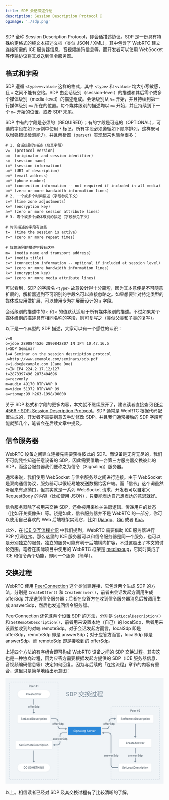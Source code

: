 ```yaml
---
title: SDP 会话描述介绍
description: Session Description Protocol 📝
ogImage: './sdp.png'
---
```


SDP 全称 Session Description Protocol，即会话描述协议。SDP 是一份具有特殊约定格式的纯文本描述文档（类似 JSON / XML），其中包含了 WebRTC 建立连接所需的 ICE 服务器信息、音视频编码信息等，而开发者可以使用 WebSocket 等传输协议将其发送到信令服务器。

## 格式和字段

SDP 遵循 `<type>=<value>` 这样的格式，其中 `<type>` 和 `<value>` 均大小写敏感，且 `=` 之间不能有空格。SDP 由会话级别（session-level）的描述和其后零个或多个媒体级别（media-level）的描述组成。会话级别从 `v=` 开始，并且持续到第一行媒体级别 `m=` 所在的位置。每个媒体级别的描述均以 `m=` 开始，并且持续到下一个 `m=` 开始的位置，或者 SDP 末尾。

SDP 中有的字段是必须的（REQUIRED）；有的字段是可选的（OPTIONAL），可选的字段在如下示例中使用 `*` 标记。所有字段必须遵循如下顺序排列，这样既可以增强错误检测能力，并且解析器（parser）实现起来也简单很多：

```
# 1. 会话级别的描述（及其字段）
v=  (protocol version)
o=  (originator and session identifier)
s=  (session name)
i=* (session information)
u=* (URI of description)
e=* (email address)
p=* (phone number)
c=* (connection information -- not required if included in all media)
b=* (zero or more bandwidth information lines)
# 2. 一个或多个时间描述（字段参见下文）
z=* (time zone adjustments)
k=* (encryption key)
a=* (zero or more session attribute lines)
# 3. 零个或多个媒体级别的描述（字段参见下文）

# 时间描述的字段有这些
t=  (time the session is active)
r=* (zero or more repeat times)

# 媒体级别的描述字段有这些
m=  (media name and transport address)
i=* (media title)
c=* (connection information -- optional if included at session level)
b=* (zero or more bandwidth information lines)
k=* (encryption key)
a=* (zero or more media attribute lines)
```

可以看到，SDP 的字段名 `<type>` 故意设计得十分简短，因为其本意便是不可随意扩展的，解析器遇到不可识别的字段名可以直接忽略之。如果想要针对特定类型的媒体或应用做扩展，可以使用专为扩展而设计的 `a` 字段。

会话级别的描述中的 `c` 和 `a` 的值默认适用于所有媒体级别的描述。不过如果某个媒体级别的描述具有相同名称的字段，则可复写之（类似父类和子类的复写）。

以下是一个典型的 SDP 描述，大家可以有一个感性的认识：

```
v=0
o=jdoe 2890844526 2890842807 IN IP4 10.47.16.5
s=SDP Seminar
i=A Seminar on the session description protocol
u=http://www.example.com/seminars/sdp.pdf
e=j.doe@example.com (Jane Doe)
c=IN IP4 224.2.17.12/127
t=2873397496 2873404696
a=recvonly
m=audio 49170 RTP/AVP 0
m=video 51372 RTP/AVP 99
a=rtpmap:99 h263-1998/90000
```

关于 SDP 格式和字段的更多内容，本文就不继续展开了，建议读者直接查阅 [RFC 4566 - SDP: Session Description Protocol](https://tools.ietf.org/html/rfc4566)。SDP 通常是 WebRTC 根据代码配置生成的，开发者不需要刻意去手动修改 SDP。并且我们通常接触的 SDP 字段可能就那几个，笔者会在后续文章中提及。

## 信令服务器

WebRTC 设备之间建立连接先需要获得彼此的 SDP。而设备是无穷无尽的，我们不可能凭空知道任意设备的 SDP，因此需要借助一台第三方服务器交换彼此的 SDP，而这台服务器我们便称之为信令（Signaling）服务器。

通常来说，我们使用 WebSocket 与信令服务器之间进行连接。由于 WebSocket 是双向通信协议，服务器可以很轻易地发送数据给客户端。而「信令」这个词虽然听起来有点拗口，但其实就是一系列 WebSocket 请求，开发者可以自定义 RequestBody 的内容（比如使用 JSON），只要能表达自己想表达的意思就好。

信令服务器除了被用来交换 SDP，还会被用来维护进房逻辑、传递用户的状态（比如开关摄像头）等。饶是如此，信令服务器并不是 WebRTC 的一部分，你可以使用自己喜欢的 Web 后端框架实现它，比如 [Django](https://github.com/django/django)、[Gin](https://github.com/gin-gonic/gin) 或者 [Koa](https://github.com/koajs/koa)。

此外，在 [ICE 交互流程介绍](../ice-stun-turn/) 中我们提到，WebRTC 需要借助 ICE 服务器进行 P2P 打洞连接。那么这里的 ICE 服务器可以和信令服务器是同一个服务，也可以是分别独立的服务。独立的服务可能有利于后端横向扩容，不过这超出了本文的讨论范围。笔者在实际项目中使用的 WebRTC 框架是 [mediasoup](https://mediasoup.org/)，它同时集成了 ICE 和信令两个功能，即同一个服务（简单）。

## 交换过程

WebRTC 使用 [PeerConnection](https://webrtc.googlesource.com/src/+/refs/heads/master/pc/peer_connection.h) 这个类创建连接，它包含两个生成 SDP 的方法，分别是 `CreateOffer()` 和 `CreateAnswer()`，前者由会话发起方调用生成 offerSdp 并发送到信令服务器；后者在应答方在收到信令服务器消息后被调用生成 answerSdp，然后也发送回信令服务器。

PeerConnection 还包含两个设置 SDP 的方法，分别是 `SetLocalDescription()` 和 `SetRemoteDescription()`，前者用来设置本地（自己）的 localSdp，后者用来设置接收到的对端 remoteSdp。对于会话发起方而言，localSdp 即是 offerSdp，remoteSdp 即是 answerSdp；对于应答方而言，localSdp 即是 answerSdp，而 remoteSdp 即是接收到的 offerSdp。

上述四个方法的有序组合即可构成 WebRTC 设备之间的 SDP 交换过程。其实这也是一种协商过程，因为应答方需要根据发起方提供的 SDP（ICE 服务器信息、音视频编码信息等）决定如何回复。因为与后续的「连接流程」章节的内容有重合，这里只是简单地给出示意图：

![](./sdp.png)

以上。相信读者已经对 SDP 及其交换过程有了比较清晰的了解。
